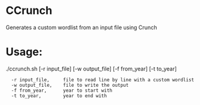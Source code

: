 # CCrunch
Generates a custom wordlist from an input file using Crunch

# Usage: 

./ccrunch.sh [-r input_file] [-w output_file] [-f from_year] [-t to_year]

      -r input_file,     file to read line by line with a custom wordlist       
      -w output_file,    file to write the output
      -f from_year,      year to start with
      -t to_year,        year to end with
